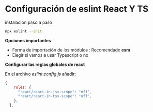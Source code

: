 # Configuración de **eslint** React Y TS

instalación paso a paso

```Bash
npx eslint --init
```

**Opciones importantes**

- Forma de importación de los módulos : Recomendado **esm**
- Elegir si vamos a usar Typescript o no

**Configurar las reglas globales de react**

En el archivo _eslint.config.js_ añadir:

```javascript
{
    rules: {
      "react/react-in-jsx-scope": "off",
      "react/react-in-tsx-scope": "off",
    },
  },

```

